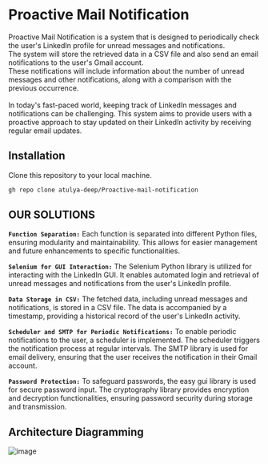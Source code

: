 # Proactive Mail Notification
Proactive Mail Notification is a system that is designed to periodically check the user's LinkedIn profile for unread messages and notifications. </br>
The system will store the retrieved data in a CSV file and also send an email notifications to the user's Gmail account. </br>
These notifications will include information about the number of unread messages and other notifications, along with a comparison with the previous occurrence.</br></br>
In today's fast-paced world, keeping track of LinkedIn messages and notifications can be challenging. This system aims to provide users with a proactive approach to stay updated on their LinkedIn activity by receiving regular email updates.

## Installation
Clone this repository to your local machine.

```bash
gh repo clone atulya-deep/Proactive-mail-notification
```
## OUR SOLUTIONS
**`Function Separation:`** Each function is separated into different Python files, ensuring modularity and maintainability. This allows for easier management and future enhancements to specific functionalities.

**`Selenium for GUI Interaction:`** The Selenium Python library is utilized for interacting with the LinkedIn GUI. It enables automated login and retrieval of unread messages and notifications from the user's LinkedIn profile.

**`Data Storage in CSV:`** The fetched data, including unread messages and notifications, is stored in a CSV file. The data is accompanied by a timestamp, providing a historical record of the user's LinkedIn activity.

**`Scheduler and SMTP for Periodic Notifications:`** To enable periodic notifications to the user, a scheduler is implemented. The scheduler triggers the notification process at regular intervals. The SMTP library is used for email delivery, ensuring that the user receives the notification in their Gmail account.

**`Password Protection:`** To safeguard passwords, the easy gui library is used for secure password input. The cryptography library provides encryption and decryption functionalities, ensuring password security during storage and transmission.

## Architecture Diagramming
![image](https://github.com/atulya-deep/Proactive-mail-notification/assets/90817926/f05f06c3-915e-46bf-a618-c9bd4cda5f61)
